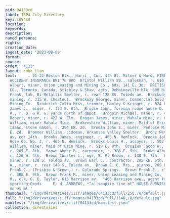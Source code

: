 ```yaml
---
pid: 04133cd
label: 1894 City Directory
key: 1894cd
location: 
keywords: 
description: 
named_persons: 
rights: 
creation_date: 
ingest_date: '2023-08-09'
format: 
source: 
order: '4133'
layout: cmhc_item
text: '   . 21-22 Boston Blk., Harri , Cor. 4th 8t. Milner & Hurd, FIRE, LIFE AND
  ACCIDENT INSURANCE BRI 78 BRO  Bristol William S8., salesman, r. 610 E. 6th.  Bristow
  Albert, miner, Union Leasing and Mining Co., bds. 141 E. 3d.  BRITISH AMERICAN ASSURANCE
  CO., Toronto, Canada, Stickley & Shaw, agts, DeMaineville blk, 600 Harri- son av.  Broberg
  Frank, lab, Bi-Metallic Smelter, r. rear 128 8S. Toledo av.  Brockway Emmett A.,
  mining, r. 315 W. Chestnut.  Brockway George, miner, Commercial Gold and Silver
  Mining Co.  Broderick Celia Miss, trimmer, Hanley & Kringen, r. 324 E. 8th.  Broderick
  James J., miner, r. 324 E. 8th.  Brodie John, foreman round house D. & R. G. R.
  R., r. D. & R. G. yards north of depot.  Brogain Michael, miner, r. 422 W. Elm.  Brogain
  Robert, miner, r. 422 W. Elm.  Brogan James, miner, Mahala Mine, r. 612 E. 4th.  Brogan
  William, miner Mahala Mine.  Brokenshire William, miner, Maid of Erin Mine.  Broman
  Isaac, stone mason, r. 394 EK. 2d.  Broman John E., miner, Penrose Mine, r. 394
  E. 2d.  Brommer William, sideman, Arkansas Valley Smelter.  Bronz Peter, r. Harrison
  av, cor 14th.  Brooks James, engineer, r. 405 N. Hemlock.  Brooks John, driver,
  Hose Co. No. 2, r. 405 N. Hemlock.  Brooks Louis H., assayer, r. 502 Alder.  Broom
  William, miner, Maid of Erin Mine, r. 519 E. 8th.  Brosius Jacob W., expressman,
  r. 205 E. 8th.  Brown Abner R., carpenter, r. 308 E. 9th.  Brown Albert L. Mrs.,
  r. 126 W. 4th.  Brown Charles L., mgr, S. P. Brown, r. 130 E. 7th.  Brown Daniel,
  miner, r. 128 S. Toledo av.  Brown Earl C., contractor, 205 KE. 6th.  Brown Eric
  A., miner, r. rear 148 S. Toledo av.  Brown E. C. Mrs., pianos, 205 E. 6th.  Brown
  Frank C., (Frisbie & Brown,) r. Colorado Springs.  Brown Frank E., clk, R. L. Haughey,
  r. 308 E. 9th.  Brown Frank M., miner, Union Leasing and Mining Co.  Brown Fred
  M., clk, G. E. Taylor, 615 Harrison av.  "405 Harrison ave., agent for” Balnard’s
  sporting Goods     E, H, ANDREWS, *“a''soupiie tine ot” HOUSE FURNISHING GOODS  ee
  nn es ml '
thumbnail: "/img/derivatives/iiif/images/04133cd/full/250,/0/default.jpg"
full: "/img/derivatives/iiif/images/04133cd/full/1140,/0/default.jpg"
manifest: "/img/derivatives/iiif/04133cd/manifest.json"
collection: directories
---
```

